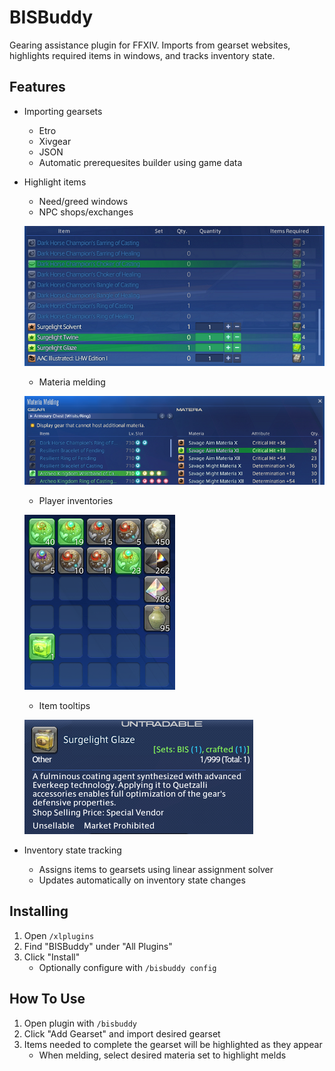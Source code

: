 # BISBuddy

Gearing assistance plugin for FFXIV. Imports from gearset websites, highlights
required items in windows, and tracks inventory state.

## Features
* Importing gearsets
  * Etro
  * Xivgear
  * JSON
  * Automatic prerequesites builder using game data
* Highlight items
  * Need/greed windows
  * NPC shops/exchanges
  
  ![Alt text](/images/npcshopexchange.png?raw=true "NPC Shop/Exchange")
  
  * Materia melding
    
  ![Alt text](/images/materiamelding.png?raw=true "Materia Melding")
  
  * Player inventories
  
  ![Alt text](/images/inventory.png?raw=true "Player Inventory")
  
  * Item tooltips
  
  ![Alt text](/images/itemtooltip.png?raw=true "Item Tooltip")
  
* Inventory state tracking
  * Assigns items to gearsets using linear assignment solver
  * Updates automatically on inventory state changes

## Installing

1. Open `/xlplugins`
2. Find "BISBuddy" under "All Plugins"
3. Click "Install"
    * Optionally configure with `/bisbuddy config`

## How To Use

1. Open plugin with `/bisbuddy`
2. Click "Add Gearset" and import desired gearset
3. Items needed to complete the gearset will be highlighted as they appear
    * When melding, select desired materia set to highlight melds
